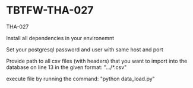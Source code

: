 # TBTFW-THA-027
THA-027

Install all dependencies in your environemnt 

Set your postgresql password and user with same host and port 

Provide path to all csv files (with headers) that you want to import into the database on line 13 in the given format: ".../*.csv"



execute file by running the command:
"python data_load.py"